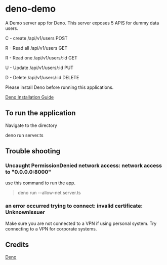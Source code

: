 # deno-demo

A Demo server app for Deno.
This server exposes 5 APIS for dummy data users.

C - create /api/v1/users POST

R - Read all /api/v1/users GET

R - Read one /api/v1/users/:id GET

U - Update /api/v1/users/:id PUT

D - Delete /api/v1/users/:id DELETE

Please install Deno before running this applications.

[Deno Installation Guide](https://deno.land/#installation)

## To run the application

Navigate to the directory

deno run server.ts

## Trouble shooting

### Uncaught PermissionDenied network access: network access to "0.0.0.0:8000"

use this command to run the app.

> deno run --allow-net server.ts

### an error occurred trying to connect: invalid certificate: UnknownIssuer

Make sure you are not connected to a VPN if using personal system.
Try connecting to a VPN for corporate systems.

## Credits

[Deno](https://deno.land/)
